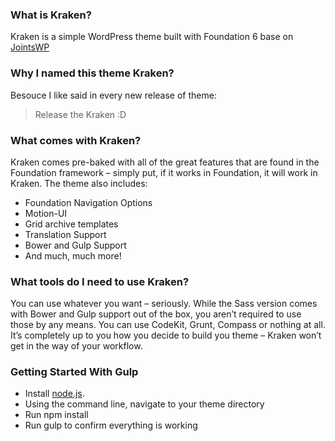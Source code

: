 ### What is Kraken?
Kraken is a simple WordPress theme built with Foundation 6 base on [JointsWP](http://jointswp.com/)

### Why I named this theme Kraken?
Besouce I like said in every new release of theme: 

> Release the Kraken :D

### What comes with Kraken?
Kraken comes pre-baked with all of the great features that are found in the Foundation framework – simply put, if it works in Foundation, it will work in Kraken. The theme also includes:

- Foundation Navigation Options
- Motion-UI
- Grid archive templates
- Translation Support
- Bower and Gulp Support
- And much, much more!

### What tools do I need to use Kraken?
You can use whatever you want – seriously. While the Sass version comes with Bower and Gulp support out of the box, you aren’t required to use those by any means. You can use CodeKit, Grunt, Compass or nothing at all. It’s completely up to you how you decide to build you theme – Kraken won’t get in the way of your workflow.

### Getting Started With Gulp
- Install [node.js](https://nodejs.org).
- Using the command line, navigate to your theme directory
- Run npm install
- Run gulp to confirm everything is working
